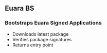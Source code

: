 ## Euara BS

### Bootstraps Euara Signed Applications

* Downloads latest package
* Verifies package signatures
* Returns entry point